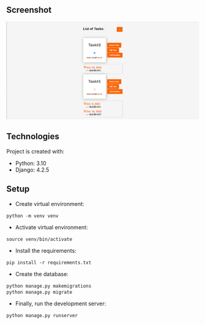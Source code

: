 ## Screenshot

![Getting Started](./todolist_screenshot.png)

## Technologies

Project is created with:

* Python: 3.10
* Django: 4.2.5

## Setup

* Create virtual environment:

```shell
python -m venv venv
```

* Activate virtual environment:

```shell
source venv/bin/activate
```

* Install the requirements:

```shell
pip install -r requirements.txt
```

* Create the database:

```shell
python manage.py makemigrations
python manage.py migrate
```

* Finally, run the development server:

```shell
python manage.py runserver
```